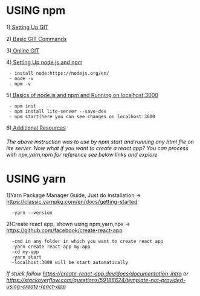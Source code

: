 # USING npm

1)<a href="https://www.coursera.org/learn/front-end-react/supplement/XjQZl/exercise-instructions-setting-up-git"> Setting Up GIT </a> 

2)<a href="https://www.coursera.org/learn/front-end-react/supplement/nkOQi/exercise-instructions-basic-git-commands">  Basic GIT Commands </a> 

3)<a href="https://www.coursera.org/learn/front-end-react/supplement/km6NK/exercise-instructions-online-git-repositories">  Online GIT </a> 

4)<a href="https://www.coursera.org/learn/front-end-react/supplement/k38eB/exercise-instructions-setting-up-node-js-and-npm">  Setting Up node.js and npm </a>

     - install node:https://nodejs.org/en/
     - node -v
     - npm -v

5)<a href="https://www.coursera.org/learn/front-end-react/supplement/NSs0u/exercise-instructions-basics-of-node-js-and-npm"> Basics of node.js and npm and Running on localhost:3000  </a>

     - npm init
     - npm install lite-server --save-dev
     - npm start(here you can see changes on localhost:3000

6)<a href="https://www.coursera.org/learn/front-end-react/supplement/QCCQt/setting-up-your-development-environment-git-and-node-additional-resources"> Additional Resources  </a>

###### The above instruction was to use by npm start and running any html file on lite server. Now what if you want to create a react app? You can process with npx,yarn,npm for reference see below links and explore 

# USING yarn 

 1)Yarn Package Manager Guide, Just do installation -> https://classic.yarnpkg.com/en/docs/getting-started 
      
      -yarn --version
 2)Create react app, shown using npm,yarn,npx       -> https://github.com/facebook/create-react-app 
      
      -cmd in any folder in which you want to create react app
      -yarn create react-app my-app
      -cd my-app
      -yarn start
      -localhost:3000 will be start automatically
      
 *If stuck follow https://create-react-app.dev/docs/documentation-intro or  
 https://stackoverflow.com/questions/59188624/template-not-provided-using-create-react-app* 
